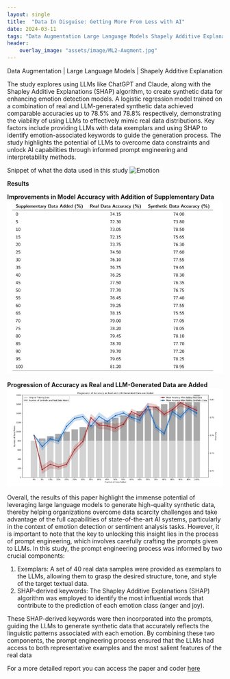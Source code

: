 ```yaml
---
layout: single
title:  "Data In Disguise: Getting More From Less with AI"
date: 2024-03-11
tags: "Data Augmentation Large Language Models Shapely Additive Explanation"
header:
    overlay_image: "assets/image/ML2-Augment.jpg"
---
```

Data Augmentation \| Large Language Models \| Shapely Additive Explanation


The study explores using LLMs like ChatGPT and Claude, along with the Shapley Additive Explanations (SHAP) algorithm, 
to create synthetic data for enhancing emotion detection models. A logistic regression model trained on a combination
of real and LLM-generated synthetic data achieved comparable accuracies up to 78.5% and 78.8% respectively, demonstrating
the viability of using LLMs to effectively mimic real data distributions. Key factors include providing LLMs with data exemplars
and using SHAP to identify emotion-associated keywords to guide the generation process. The study highlights the potential of LLMs
to overcome data constraints and unlock AI capabilities through informed prompt engineering and interpretability methods.

Snippet of what the data used in this study
![Emotion](/nting.github.io/assets/image/ml2-dataset.jpg)

**Results**

**Improvements in Model Accuracy with Addition of Supplementary Data**
![Result](/assets/image/ml2-resutls.jpg)

**Progression of Accuracy as Real and LLM-Generated Data are Added**
![graph](/assets/image/ml2-graph.jpg)

Overall, the results of this paper highlight the immense potential of leveraging large language models to
generate high-quality synthetic data, thereby helping organizations overcome data scarcity challenges and take advantage of the full capabilities
of state-of-the-art AI systems, particularly in the context of emotion detection or sentiment analysis tasks.
However, it is important to note that the key to unlocking this insight lies in the process of prompt engineering,
which involves carefully crafting the prompts given to LLMs. In this study, the prompt engineering process was informed by two crucial components:
1. Exemplars: A set of 40 real data samples were provided as exemplars to the
LLMs, allowing them to grasp the desired structure, tone, and style of the
target textual data.
2. SHAP-derived keywords: The Shapley Additive Explanations (SHAP) algorithm was employed to identify the most influential words that contribute
to the prediction of each emotion class (anger and joy). <br>

These SHAP-derived keywords were then incorporated into the prompts, guiding
the LLMs to generate synthetic data that accurately reflects the linguistic patterns
associated with each emotion. By combining these two components, the prompt engineering process ensured that the LLMs had access to both representative examples
and the most salient features of the real data

For a more detailed report you can access the paper and coder [here](https://github.com/NRLTing-git/my-projects/tree/main/Data%20In%20Disguise%3A%20Getting%20More%20From%20Less%20with%20AI)
